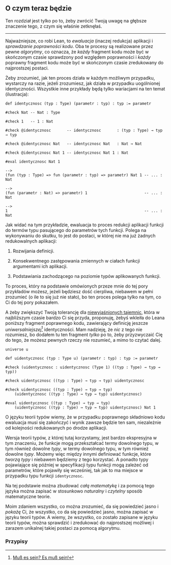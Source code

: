 ## O czym teraz będzie

Ten rozdział jest tylko po to, żeby zwrócić Twoją uwagę na głębsze znaczenie tego, z czym się
właśnie zetknęłaś.

<hr>

Najważniejsze, co robi Lean, to *ewaluacja* (inaczej redukcja) aplikacji i *sprawdzanie poprawności
kodu*. Oba te procesy są realizowane przez pewne *algorytmy*, co oznacza, że *każdy* fragment kodu
może być w skończonym czasie sprawdzony pod względem poprawności i *każdy* poprawny fragment kodu
może być w skończonym czasie zredukowany do najprostszej postaci.

Żeby zrozumieć, jak ten proces działa w każdym możliwym przypadku, wystarczy na razie, jeżeli
zrozumiesz, jak działa w przypadku uogólnionej identyczności. Wszystkie inne przykłady będą tylko
wariacjami na ten temat (ilustracja):

```lean
def identycznosc (typ : Type) (parametr : typ) : typ := parametr

#check Nat -- Nat : Type

#check 1   -- 1 : Nat

#check @identycznosc       -- identycznosc       : (typ : Type) → typ → typ

#check @identycznosc Nat   -- identycznosc Nat   : Nat → Nat

#check @identycznosc Nat 1 -- identycznosc Nat 1 : Nat

#eval identycznosc Nat 1

-->
(fun (typ : Type) => fun (parametr : typ) => parametr) Nat 1 -- ... : Nat

-->
(fun (parametr : Nat) => parametr) 1                         -- ... : Nat

-->
1                                                            -- ... : Nat
```

Jak widać na tym przykładzie, ewaluacja to proces redukcji aplikacji funkcji do termów typu
pasującego do parametrów tych funkcji. Polega na wykonywaniu do skutku, to jest do postaci, w której
nie ma już żadnych redukowalnych aplikacji:

1. Rozwijania definicji.

2. Konsekwentnego zastępowania zmiennych w ciałach funkcji argumentami ich aplikacji.

3. Podstawiania zachodzącego na poziomie typów aplikowanych funkcji.

To proces, który na podstawie omówionych przeze mnie do tej pory przykładów możesz, jeżeli będziesz
dość cierpliwa, niebawem w pełni zrozumieć (o ile to się już nie stało), bo ten proces polega tylko
na tym, co Ci do tej pory pokazałem.

A żeby zwiększyć Twoją tolerancję dla [niewyjaśnionych
tajemnic](https://en.wikipedia.org/wiki/Unsolved_Mysteries), która w najbliższym czasie bardzo Ci
się przyda, proponuję, żebyś wkleiła do Leana poniższy fragment poprawnego kodu, zawierający
definicję jeszcze *uniwersalniejszej*[^1] identyczności. Mam nadzieję, że *nic* z tego nie
rozumiesz, bo dodałem tu ten fragment *tylko* po to, żeby przyzwyczaić Cię do tego, że możesz
pewnych rzeczy nie rozumieć, a mimo to czytać dalej.

```lean
universe u

def uidentycznosc (typ : Type u) (parametr : typ) : typ := parametr

#check (uidentycznosc : uidentycznosc (Type 1) ((typ : Type) → typ → typ))

#check uidentycznosc ((typ : Type) → typ → typ) uidentycznosc

#check uidentycznosc ((typ : Type) → typ → typ)
    (uidentycznosc ((typ : Type) → typ → typ) uidentycznosc)

#eval uidentycznosc ((typ : Type) → typ → typ)
    (uidentycznosc ((typ : Type) → typ → typ) uidentycznosc) Nat 1
```

O języku teorii typów wiemy, że w przypadku poprawnego składniowo kodu ewaluacja musi się zakończyć
i wynik zawsze będzie ten sam, niezależnie od kolejności redukowanych po drodze aplikacji.

Wersja teorii typów, z której tutaj korzystamy, jest bardzo ekspresyjna w tym znaczeniu, że funkcje
mogą przekształcać termy dowolnego typu, w tym również dowolne *typy*, w termy dowolnego typu, w tym
również dowolne *typy*. Możemy więc między innymi definiować funkcje, które *tworzą typy* i niebawem
będziemy z tego korzystać. A ponadto typy pojawiające się później w specyfikacji typu funkcji mogą
zależeć od parametrów, które pojawiły się wcześniej, tak jak to ma miejsce w przypadku typu funkcji
`identycznosc`.

Na tej podstawie można zbudować *całą matematykę* i za pomocą tego języka można zapisać w stosunkowo
*naturalny* i *czytelny* sposób matematyczne teorie.

Moim zdaniem wszystko, co można zrozumieć, da się powiedzieć jasno i *pokażę* Ci, że wszystko, co da
się powiedzieć jasno, można zapisać w języku teorii typów. A wiemy, że wszystko, co zostało zapisane
w języku teorii typów, można sprawdzić i zredukować do najprostszej możliwej i zarazem unikalnej
takiej postaci za pomocą algorytmu.

### Przypisy

[^1]: [Muß es sein? Es muß sein!](https://en.wikipedia.org/wiki/String_Quartet_No._16_(Beethoven))
